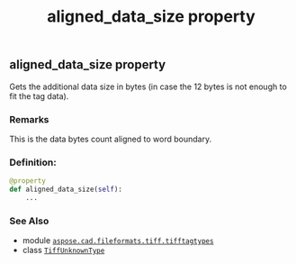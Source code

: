 ﻿---
title: aligned_data_size property
second_title: Aspose.CAD for Python via .NET API References
description: 
type: docs
weight: 80
url: /aspose.cad.fileformats.tiff.tifftagtypes/tiffunknowntype/aligned_data_size/
is_root: false
---

## aligned_data_size property


Gets the additional data size in bytes (in case the 12 bytes is not enough to fit the tag data).

### Remarks 


This is the data bytes count aligned to word boundary.
### Definition:
```python
@property
def aligned_data_size(self):
    ...
```

### See Also
* module [`aspose.cad.fileformats.tiff.tifftagtypes`](../../)
* class [`TiffUnknownType`](/cad/python-net/aspose.cad.fileformats.tiff.tifftagtypes/tiffunknowntype)
